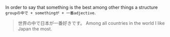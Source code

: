In order to say that something is the best among other things a structure `groupの中で + somethingが + 一番adjective`.
>世界の中で日本が一番好きです。 Among all countries in the world I like Japan the most.